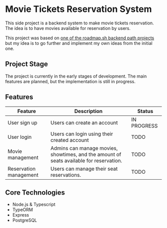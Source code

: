 # Movie Tickets Reservation System

This side project is a backend system to make movie tickets reservation. The idea is to have movies available for reservation by users.

This project was based on [one of the roadmap.sh backend path projects](https://roadmap.sh/projects/movie-reservation-system) but my idea is to go further and implement my own ideas from the initial one.

## Project Stage

The project is currently in the early stages of development. The main features are planned, but the implementation is still in progress.

## Features

| Feature                | Description                                                                             | Status      |
| ---------------------- | --------------------------------------------------------------------------------------- | ----------- |
| User sign up           | Users can create an account                                                             | IN PROGRESS |
| User login             | Users can login using their created account                                             | TODO        |
| Movie management       | Admins can manage movies, showtimes, and the amount of seats available for reservation. | TODO        |
| Reservation management | Users can manage their seat reservations.                                               | TODO        |

## Core Technologies

- Node.js & Typescript
- TypeORM
- Express
- PostgreSQL
